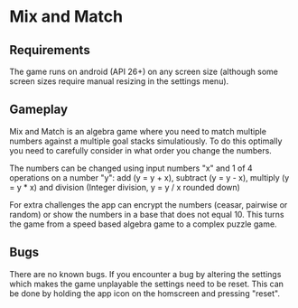 # Mix and Match
Requirements
------------
The game runs on android (API 26+) on any screen size (although some screen sizes require manual resizing in the settings menu).

Gameplay
--------
Mix and Match is an algebra game where you need to match multiple numbers against a multiple goal stacks simulatiously.
To do this optimally you need to carefully consider in what order you change the numbers.

The numbers can be changed using input numbers "x" and 1 of 4 operations on a number "y": add (y = y + x), subtract (y = y - x), multiply (y = y * x) and division (Integer division, y = y / x rounded down)

For extra challenges the app can encrypt the numbers (ceasar, pairwise or random) or show the numbers in a base that does not equal 10. This turns the game from a speed based algebra game to a complex puzzle game.

Bugs
----
There are no known bugs. If you encounter a bug by altering the settings which makes the game unplayable the settings need to be reset. This can be done by holding the app icon on the homscreen and pressing "reset".
